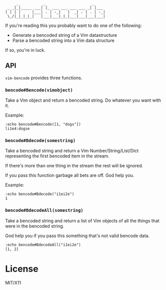          _           _                     _
     _ _|_|_____ ___| |_ ___ ___ ___ ___ _| |___
    | | | |     |___| . | -_|   |  _| . | . | -_|
     \_/|_|_|_|_|   |___|___|_|_|___|___|___|___|

If you're reading this you probably want to do one of the following:

* Generate a bencoded string of a Vim datastructure
* Parse a bencoded string into a Vim data structure

If so, you're in luck.

API
---

`vim-bencode` provides three functions.

### `bencode#Bencode(vimobject)`

Take a Vim object and return a bencoded string.  Do whatever you want with it.

Example:

    :echo bencode#Bencode([1, "dogs"])
    li1e4:dogse

### `bencode#Bdecode(somestring)`

Take a bencoded string and return a Vim Number/String/List/Dict representing the
first bencoded item in the stream.

If there's more than one thing in the stream the rest will be ignored.

If you pass this function garbage all bets are off.  God help you.

Example:

    :echo bencode#Bdecode("i1ei2e")
    1

### `bencode#BdecodeAll(somestring)`

Take a bencoded string and return a list of Vim objects of all the things that
were in the bencoded string.

God help you if you pass this something that's not valid bencode data.

    :echo bencode#BdecodeAll("i1ei2e")
    [1, 2]


License
=======

MIT/X11
